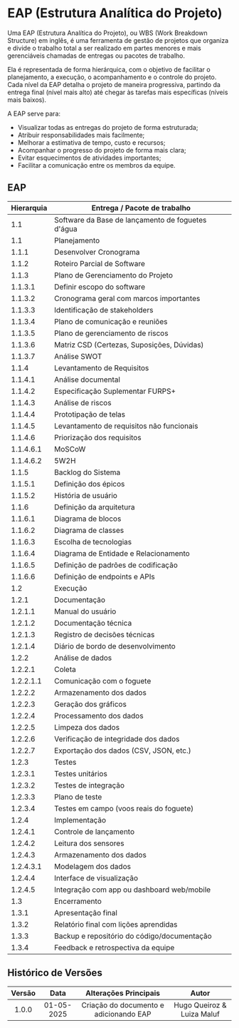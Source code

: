# EAP (Estrutura Analítica do Projeto)

Uma EAP (Estrutura Analítica do Projeto), ou WBS (Work Breakdown Structure) em inglês, é uma ferramenta de gestão de projetos que organiza e divide o trabalho total a ser realizado em partes menores e mais gerenciáveis chamadas de entregas ou pacotes de trabalho.

Ela é representada de forma hierárquica, com o objetivo de facilitar o planejamento, a execução, o acompanhamento e o controle do projeto. Cada nível da EAP detalha o projeto de maneira progressiva, partindo da entrega final (nível mais alto) até chegar às tarefas mais específicas (níveis mais baixos).

A EAP serve para:

- Visualizar todas as entregas do projeto de forma estruturada;
- Atribuir responsabilidades mais facilmente;
- Melhorar a estimativa de tempo, custo e recursos;
- Acompanhar o progresso do projeto de forma mais clara;
- Evitar esquecimentos de atividades importantes;
- Facilitar a comunicação entre os membros da equipe.

## EAP

| Hierarquia       | Entrega / Pacote de trabalho                              |
|------------------|-----------------------------------------------------------|
| 1.1              | Software da Base de lançamento de foguetes d'água         |
| 1.1              | Planejamento                                               |
| 1.1.1            | Desenvolver Cronograma                                     |
| 1.1.2            | Roteiro Parcial de Software                                |
| 1.1.3            | Plano de Gerenciamento do Projeto                          |
| 1.1.3.1          | Definir escopo do software                                 |
| 1.1.3.2          | Cronograma geral com marcos importantes                    |
| 1.1.3.3          | Identificação de stakeholders                              |
| 1.1.3.4          | Plano de comunicação e reuniões                            |
| 1.1.3.5          | Plano de gerenciamento de riscos                           |
| 1.1.3.6          | Matriz CSD (Certezas, Suposições, Dúvidas)                 |
| 1.1.3.7          | Análise SWOT                                               |
| 1.1.4            | Levantamento de Requisitos                                 |
| 1.1.4.1          | Análise documental                                         |
| 1.1.4.2          | Especificação Suplementar FURPS+                           |
| 1.1.4.3          | Análise de riscos                                          |
| 1.1.4.4          | Prototipação de telas                                      |
| 1.1.4.5          | Levantamento de requisitos não funcionais                  |
| 1.1.4.6          | Priorização dos requisitos                                 |
| 1.1.4.6.1        | MoSCoW                                                     |
| 1.1.4.6.2        | 5W2H                                                       |
| 1.1.5            | Backlog do Sistema                                         |
| 1.1.5.1          | Definição dos épicos                                       |
| 1.1.5.2          | História de usuário                                        |
| 1.1.6            | Definição da arquitetura                                   |
| 1.1.6.1          | Diagrama de blocos                                         |
| 1.1.6.2          | Diagrama de classes                                        |
| 1.1.6.3          | Escolha de tecnologias                                     |
| 1.1.6.4          | Diagrama de Entidade e Relacionamento                      |
| 1.1.6.5          | Definição de padrões de codificação                        |
| 1.1.6.6          | Definição de endpoints e APIs                              |
| 1.2              | Execução                                                   |
| 1.2.1            | Documentação                                               |
| 1.2.1.1          | Manual do usuário                                          |
| 1.2.1.2          | Documentação técnica                                       |
| 1.2.1.3          | Registro de decisões técnicas                              |
| 1.2.1.4          | Diário de bordo de desenvolvimento                         |
| 1.2.2            | Análise de dados                                           |
| 1.2.2.1          | Coleta                                                     |
| 1.2.2.1.1        | Comunicação com o foguete                                  |
| 1.2.2.2          | Armazenamento dos dados                                    |
| 1.2.2.3          | Geração dos gráficos                                       |
| 1.2.2.4          | Processamento dos dados                                    |
| 1.2.2.5          | Limpeza dos dados                                          |
| 1.2.2.6          | Verificação de integridade dos dados                       |
| 1.2.2.7          | Exportação dos dados (CSV, JSON, etc.)                     |
| 1.2.3            | Testes                                                     |
| 1.2.3.1          | Testes unitários                                           |
| 1.2.3.2          | Testes de integração                                       |
| 1.2.3.3          | Plano de teste                                             |
| 1.2.3.4          | Testes em campo (voos reais do foguete)                    |
| 1.2.4            | Implementação                                              |
| 1.2.4.1          | Controle de lançamento                                     |
| 1.2.4.2          | Leitura dos sensores                                       |
| 1.2.4.3          | Armazenamento dos dados                                    |
| 1.2.4.3.1        | Modelagem dos dados                                        |
| 1.2.4.4          | Interface de visualização                                  |
| 1.2.4.5          | Integração com app ou dashboard web/mobile                 |
| 1.3              | Encerramento                                               |
| 1.3.1            | Apresentação final                                         |
| 1.3.2            | Relatório final com lições aprendidas                      |
| 1.3.3            | Backup e repositório do código/documentação                |
| 1.3.4            | Feedback e retrospectiva da equipe                         |

## Histórico de Versões
 
| **Versão** | **Data** | **Alterações Principais** | **Autor** |
| :--: | :--: | :--: | :--: | 
| 1.0.0 | 01-05-2025 | Criação do documento e adicionando EAP | Hugo Queiroz & Luiza Maluf |
